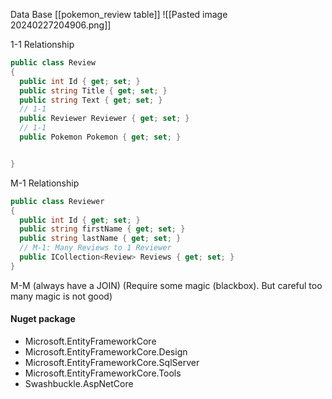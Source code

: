 Data Base 
[[pokemon_review table]]
![[Pasted image 20240227204906.png]]



1-1 Relationship
```cs
public class Review
{
  public int Id { get; set; }
  public string Title { get; set; }
  public string Text { get; set; }
  // 1-1
  public Reviewer Reviewer { get; set; }
  // 1-1
  public Pokemon Pokemon { get; set; }


}
```
M-1 Relationship
```cs
public class Reviewer
{
  public int Id { get; set; }
  public string firstName { get; set; }
  public string lastName { get; set; }
  // M-1: Many Reviews to 1 Reviewer
  public ICollection<Review> Reviews { get; set; }
}
```
M-M (always have a JOIN)
(Require some magic (blackbox). But careful too many magic is not good)


#### Nuget package
+ Microsoft.EntityFrameworkCore 
+ Microsoft.EntityFrameworkCore.Design
+ Microsoft.EntityFrameworkCore.SqlServer
+ Microsoft.EntityFrameworkCore.Tools
+ Swashbuckle.AspNetCore